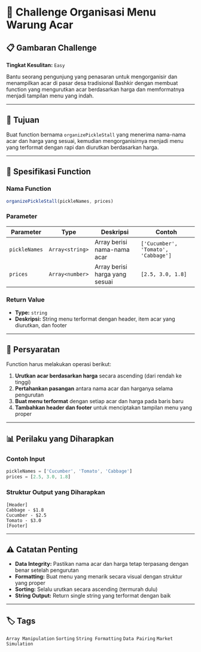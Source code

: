 # 🥒 Challenge Organisasi Menu Warung Acar

## 📋 Gambaran Challenge

**Tingkat Kesulitan:** `Easy`

Bantu seorang pengunjung yang penasaran untuk mengorganisir dan menampilkan acar di pasar desa tradisional Bashkir dengan membuat function yang mengurutkan acar berdasarkan harga dan memformatnya menjadi tampilan menu yang indah.

---

## 🎯 Tujuan

Buat function bernama `organizePickleStall` yang menerima nama-nama acar dan harga yang sesuai, kemudian mengorganisirnya menjadi menu yang terformat dengan rapi dan diurutkan berdasarkan harga.

---

## 📝 Spesifikasi Function

### Nama Function
```javascript
organizePickleStall(pickleNames, prices)
```

### Parameter

| Parameter | Type | Deskripsi | Contoh |
|-----------|------|-----------|---------|
| `pickleNames` | `Array<string>` | Array berisi nama-nama acar | `['Cucumber', 'Tomato', 'Cabbage']` |
| `prices` | `Array<number>` | Array berisi harga yang sesuai | `[2.5, 3.0, 1.8]` |

### Return Value
- **Type:** `string`
- **Deskripsi:** String menu terformat dengan header, item acar yang diurutkan, dan footer

---

## 🔧 Persyaratan

Function harus melakukan operasi berikut:

1. **Urutkan acar berdasarkan harga** secara ascending (dari rendah ke tinggi)
2. **Pertahankan pasangan** antara nama acar dan harganya selama pengurutan
3. **Buat menu terformat** dengan setiap acar dan harga pada baris baru
4. **Tambahkan header dan footer** untuk menciptakan tampilan menu yang proper

---

## 📊 Perilaku yang Diharapkan

### Contoh Input
```javascript
pickleNames = ['Cucumber', 'Tomato', 'Cabbage']
prices = [2.5, 3.0, 1.8]
```

### Struktur Output yang Diharapkan
```
[Header]
Cabbage - $1.8
Cucumber - $2.5
Tomato - $3.0
[Footer]
```

---

## ⚠️ Catatan Penting

- **Data Integrity:** Pastikan nama acar dan harga tetap terpasang dengan benar setelah pengurutan
- **Formatting:** Buat menu yang menarik secara visual dengan struktur yang proper
- **Sorting:** Selalu urutkan secara ascending (termurah dulu)
- **String Output:** Return single string yang terformat dengan baik

---

## 🏷️ Tags

`Array Manipulation` `Sorting` `String Formatting` `Data Pairing` `Market Simulation`
